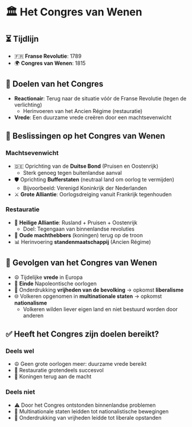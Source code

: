# 🏛️ Het Congres van Wenen

## ⏳ Tijdlijn
- 🇫🇷 **Franse Revolutie**: 1789
- 🌍 **Congres van Wenen**: 1815

## 🎯 Doelen van het Congres
- **Reactionair**: Terug naar de situatie vóór de Franse Revolutie (tegen de verlichting)
  * Herinvoeren van het Ancien Régime (restauratie)
- **Vrede**: Een duurzame vrede creëren door een machtsevenwicht

## 📝 Beslissingen op het Congres van Wenen

### Machtsevenwicht
- 🇩🇪 Oprichting van de **Duitse Bond** (Pruisen en Oostenrijk)
  * Sterk genoeg tegen buitenlandse aanval
- 🛡️ Oprichting **Bufferstaten** (neutraal land om oorlog te vermijden)
  * Bijvoorbeeld: Verenigd Koninkrijk der Nederlanden
- ⚔️ **Grote Alliantie**: Oorlogsdreiging vanuit Frankrijk tegenhouden

### Restauratie
- 🤝 **Heilige Alliantie**: Rusland + Pruisen + Oostenrijk
  * Doel: Tegengaan van binnenlandse revoluties
- 👑 **Oude machthebbers** (koningen) terug op de troon
- 📊 Herinvoering **standenmaatschappij** (Ancien Régime)

## 🔄 Gevolgen van het Congres van Wenen

- ☮️ Tijdelijke **vrede** in Europa
- 🏁 **Einde** Napoleontische oorlogen
- 🔗 Onderdrukking **vrijheden van de bevolking** → opkomst **liberalisme**
- 🌐 Volkeren opgenomen in **multinationale staten** → opkomst **nationalisme**
  * Volkeren wilden liever eigen land en niet bestuurd worden door anderen

## ✅ Heeft het Congres zijn doelen bereikt?

### Deels wel
- ☮️ Geen grote oorlogen meer: duurzame vrede bereikt
- 👑 Restauratie grotendeels succesvol
- 🏰 Koningen terug aan de macht

### Deels niet
- ⚠️ Door het Congres ontstonden binnenlandse problemen
- 🏴 Multinationale staten leidden tot nationalistische bewegingen
- 🗽 Onderdrukking van vrijheden leidde tot liberale opstanden